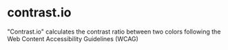 # contrast.io
"Contrast.io" calculates the contrast ratio between two colors following the Web Content Accessibility Guidelines (WCAG)
